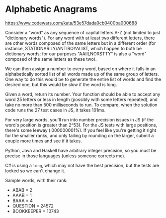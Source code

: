 # Alphabetic Anagrams

https://www.codewars.com/kata/53e57dada0cb0400ba000688

Consider a "word" as any sequence of capital letters A-Z (not limited to just "dictionary words"). For any word with at least two different letters, there are other words composed of the same letters but in a different order (for instance, STATIONARILY/ANTIROYALIST, which happen to both be dictionary words; for our purposes "AAIILNORSTTY" is also a "word" composed of the same letters as these two).

We can then assign a number to every word, based on where it falls in an alphabetically sorted list of all words made up of the same group of letters. One way to do this would be to generate the entire list of words and find the desired one, but this would be slow if the word is long.

Given a word, return its number. Your function should be able to accept any word 25 letters or less in length (possibly with some letters repeated), and take no more than 500 milliseconds to run. To compare, when the solution code runs the 27 test cases in JS, it takes 101ms.

For very large words, you'll run into number precision issues in JS (if the word's position is greater than 2^53). For the JS tests with large positions, there's some leeway (.000000001%). If you feel like you're getting it right for the smaller ranks, and only failing by rounding on the larger, submit a couple more times and see if it takes.

Python, Java and Haskell have arbitrary integer precision, so you must be precise in those languages (unless someone corrects me).

C# is using a `long`, which may not have the best precision, but the tests are locked so we can't change it.

Sample words, with their rank:
- ABAB = 2
- AAAB = 1
- BAAA = 4
- QUESTION = 24572
- BOOKKEEPER = 10743